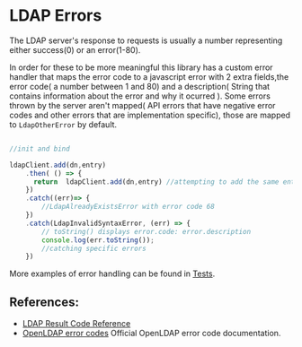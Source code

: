 # LDAP Errors 

The LDAP server's response to requests is usually a number representing either success(0) or an error(1-80).

In order for these to be more meaningful this library has a custom error handler that maps the error code to a javascript error with 2 extra fields,the error code( a number between 1 and 80) and a description( String that contains information about the error and why it ocurred ). Some errors  thrown by the server aren't mapped( API errors that have negative error codes and other errors that are implementation specific), those  are mapped to `LdapOtherError` by default.

```javascript

//init and bind

ldapClient.add(dn,entry)
    .then( () => {
      return  ldapClient.add(dn,entry) //attempting to add the same entry twice
    })
    .catch((err)=> {
        //LdapAlreadyExistsError with error code 68
    })
    .catch(LdapInvalidSyntaxError, (err) => {
        // toString() displays error.code: error.description
        console.log(err.toString());
        //catching specific errors
    })
```

More examples of error handling can be found in [Tests](../test).

## References:

* [LDAP Result Code Reference](https://www.ldap.com/ldap-result-code-reference)
* [OpenLDAP error codes](https://www.openldap.org/doc/admin24/appendix-ldap-result-codes.html) Official OpenLDAP error code documentation.
